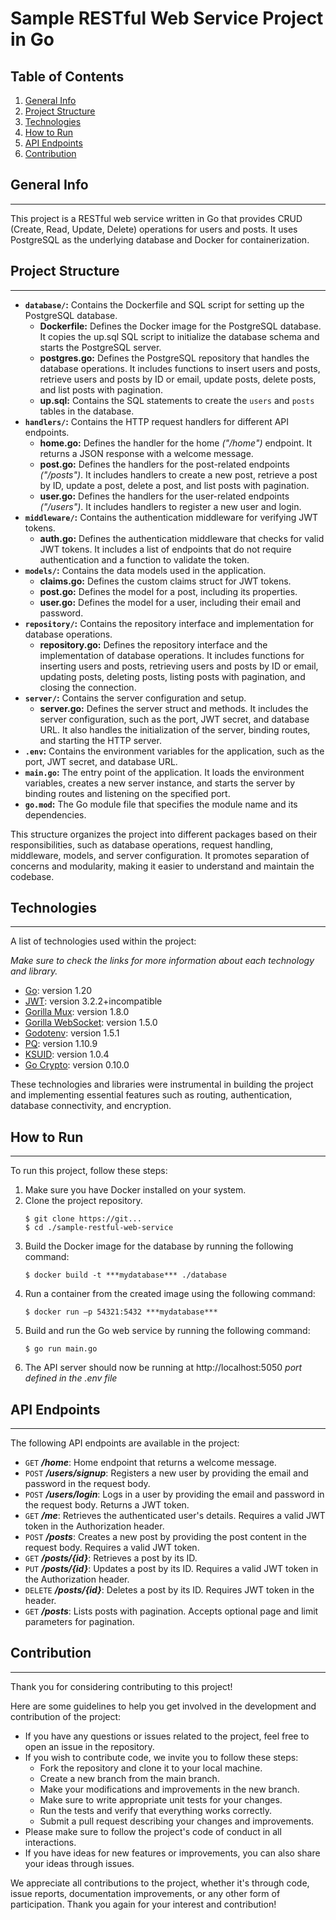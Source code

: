 # Sample RESTful Web Service Project in Go

## Table of Contents
1. [General Info](#general-info)
2. [Project Structure](#project-structure)
3. [Technologies](#technologies)
4. [How to Run](#how-to-run)
5. [API Endpoints](#api-endpoints)
6. [Contribution](#contribution)

## General Info
***
This project is a RESTful web service written in Go that provides CRUD (Create, Read, Update, Delete) operations for users and posts. It uses PostgreSQL as the underlying database and Docker for containerization.

## Project Structure
***
- **`database/`:** Contains the Dockerfile and SQL script for setting up the PostgreSQL database.
    - **Dockerfile:** Defines the Docker image for the PostgreSQL database. It copies the up.sql SQL script to initialize the database schema and starts the PostgreSQL server.
    - **postgres.go:** Defines the PostgreSQL repository that handles the database operations. It includes functions to insert users and posts, retrieve users and posts by ID or email, update posts, delete posts, and list posts with pagination.
    - **up.sql:** Contains the SQL statements to create the `users` and `posts` tables in the database.
- **`handlers/`:** Contains the HTTP request handlers for different API endpoints.
    - **home.go:** Defines the handler for the home *("/home")* endpoint. It returns a JSON response with a welcome message.
    - **post.go:** Defines the handlers for the post-related endpoints *("/posts")*. It includes handlers to create a new post, retrieve a post by ID, update a post, delete a post, and list posts with pagination.
    - **user.go:** Defines the handlers for the user-related endpoints *("/users")*. It includes handlers to register a new user and login.
- **`middleware/`:** Contains the authentication middleware for verifying JWT tokens.
    - **auth.go:** Defines the authentication middleware that checks for valid JWT tokens. It includes a list of endpoints that do not require authentication and a function to validate the token.
- **`models/`:** Contains the data models used in the application.
    - **claims.go:** Defines the custom claims struct for JWT tokens.
    - **post.go:** Defines the model for a post, including its properties.
    - **user.go:** Defines the model for a user, including their email and password.
- **`repository/`:** Contains the repository interface and implementation for database operations.
    - **repository.go:** Defines the repository interface and the implementation of database operations. It includes functions for inserting users and posts, retrieving users and posts by ID or email, updating posts, deleting posts, listing posts with pagination, and closing the connection.
- **`server/`:** Contains the server configuration and setup.
    - **server.go:** Defines the server struct and methods. It includes the server configuration, such as the port, JWT secret, and database URL. It also handles the initialization of the server, binding routes, and starting the HTTP server.
- **`.env`:** Contains the environment variables for the application, such as the port, JWT secret, and database URL.
- **`main.go`:** The entry point of the application. It loads the environment variables, creates a new server instance, and starts the server by binding routes and listening on the specified port.
- **`go.mod`:** The Go module file that specifies the module name and its dependencies.

This structure organizes the project into different packages based on their responsibilities, such as database operations, request handling, middleware, models, and server configuration. It promotes separation of concerns and modularity, making it easier to understand and maintain the codebase.

## Technologies
***
A list of technologies used within the project:

*Make sure to check the links for more information about each technology and library.*
* [Go](): version 1.20
* [JWT](): version 3.2.2+incompatible
* [Gorilla Mux](): version 1.8.0
* [Gorilla WebSocket](): version 1.5.0
* [Godotenv](): version 1.5.1
* [PQ](): version 1.10.9
* [KSUID](): version 1.0.4
* [Go Crypto](): version 0.10.0

These technologies and libraries were instrumental in building the project and implementing essential features such as routing, authentication, database connectivity, and encryption.

## How to Run
***
To run this project, follow these steps:

1. Make sure you have Docker installed on your system.
2. Clone the project repository.
    ```
    $ git clone https://git...
    $ cd ./sample-restful-web-service
    ```
3. Build the Docker image for the database by running the following command:
    ```
    $ docker build -t ***mydatabase*** ./database
    ```
4. Run a container from the created image using the following command:
    ```
    $ docker run –p 54321:5432 ***mydatabase***
    ```
5. Build and run the Go web service by running the following command:
    ```
    $ go run main.go
    ```
6. The API server should now be running at http://localhost:5050 *port defined in the .env file*

## API Endpoints
***
The following API endpoints are available in the project:

- ``GET`` ***/home***: Home endpoint that returns a welcome message.
- ``POST`` ***/users/signup***: Registers a new user by providing the email and password in the request body.
- ``POST`` ***/users/login***: Logs in a user by providing the email and password in the request body. Returns a JWT token.
- ``GET`` ***/me***: Retrieves the authenticated user's details. Requires a valid JWT token in the Authorization header.
- ``POST`` ***/posts***: Creates a new post by providing the post content in the request body. Requires a valid JWT token.
- ``GET`` ***/posts/{id}***: Retrieves a post by its ID.
- ``PUT`` ***/posts/{id}***: Updates a post by its ID. Requires a valid JWT token in the Authorization header.
- ``DELETE`` ***/posts/{id}***: Deletes a post by its ID. Requires JWT token in the header.
- ``GET`` ***/posts***: Lists posts with pagination. Accepts optional page and limit parameters for pagination.

## Contribution
***
Thank you for considering contributing to this project!

Here are some guidelines to help you get involved in the development and contribution of the project:

- If you have any questions or issues related to the project, feel free to open an issue in the repository.
- If you wish to contribute code, we invite you to follow these steps:
    - Fork the repository and clone it to your local machine.
    - Create a new branch from the main branch.
    - Make your modifications and improvements in the new branch.
    - Make sure to write appropriate unit tests for your changes.
    - Run the tests and verify that everything works correctly.
    - Submit a pull request describing your changes and improvements.
- Please make sure to follow the project's code of conduct in all interactions.
- If you have ideas for new features or improvements, you can also share your ideas through issues.

We appreciate all contributions to the project, whether it's through code, issue reports, documentation improvements, or any other form of participation. Thank you again for your interest and contribution!
